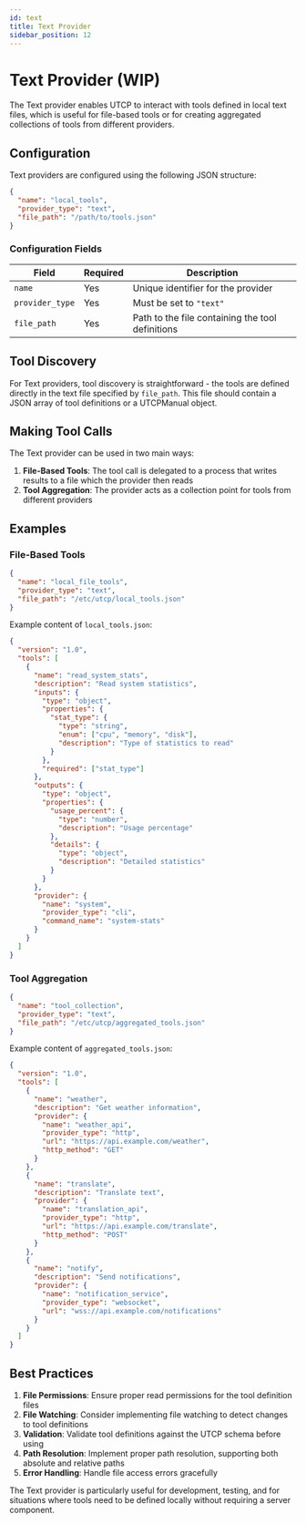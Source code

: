 ```yaml
---
id: text
title: Text Provider
sidebar_position: 12
---
```


# Text Provider (WIP)

The Text provider enables UTCP to interact with tools defined in local text files, which is useful for file-based tools or for creating aggregated collections of tools from different providers.

## Configuration

Text providers are configured using the following JSON structure:

```json
{
  "name": "local_tools",
  "provider_type": "text",
  "file_path": "/path/to/tools.json"
}
```

### Configuration Fields

| Field | Required | Description |
|-------|----------|-------------|
| `name` | Yes | Unique identifier for the provider |
| `provider_type` | Yes | Must be set to `"text"` |
| `file_path` | Yes | Path to the file containing the tool definitions |

## Tool Discovery

For Text providers, tool discovery is straightforward - the tools are defined directly in the text file specified by `file_path`. This file should contain a JSON array of tool definitions or a UTCPManual object.

## Making Tool Calls

The Text provider can be used in two main ways:

1. **File-Based Tools**: The tool call is delegated to a process that writes results to a file which the provider then reads
2. **Tool Aggregation**: The provider acts as a collection point for tools from different providers

## Examples

### File-Based Tools

```json
{
  "name": "local_file_tools",
  "provider_type": "text",
  "file_path": "/etc/utcp/local_tools.json"
}
```

Example content of `local_tools.json`:
```json
{
  "version": "1.0",
  "tools": [
    {
      "name": "read_system_stats",
      "description": "Read system statistics",
      "inputs": {
        "type": "object",
        "properties": {
          "stat_type": {
            "type": "string",
            "enum": ["cpu", "memory", "disk"],
            "description": "Type of statistics to read"
          }
        },
        "required": ["stat_type"]
      },
      "outputs": {
        "type": "object",
        "properties": {
          "usage_percent": {
            "type": "number",
            "description": "Usage percentage"
          },
          "details": {
            "type": "object",
            "description": "Detailed statistics"
          }
        }
      },
      "provider": {
        "name": "system",
        "provider_type": "cli",
        "command_name": "system-stats"
      }
    }
  ]
}
```

### Tool Aggregation

```json
{
  "name": "tool_collection",
  "provider_type": "text",
  "file_path": "/etc/utcp/aggregated_tools.json"
}
```

Example content of `aggregated_tools.json`:
```json
{
  "version": "1.0",
  "tools": [
    {
      "name": "weather",
      "description": "Get weather information",
      "provider": {
        "name": "weather_api",
        "provider_type": "http",
        "url": "https://api.example.com/weather",
        "http_method": "GET"
      }
    },
    {
      "name": "translate",
      "description": "Translate text",
      "provider": {
        "name": "translation_api",
        "provider_type": "http",
        "url": "https://api.example.com/translate",
        "http_method": "POST"
      }
    },
    {
      "name": "notify",
      "description": "Send notifications",
      "provider": {
        "name": "notification_service",
        "provider_type": "websocket",
        "url": "wss://api.example.com/notifications"
      }
    }
  ]
}
```

## Best Practices

1. **File Permissions**: Ensure proper read permissions for the tool definition files
2. **File Watching**: Consider implementing file watching to detect changes to tool definitions
3. **Validation**: Validate tool definitions against the UTCP schema before using
4. **Path Resolution**: Implement proper path resolution, supporting both absolute and relative paths
5. **Error Handling**: Handle file access errors gracefully

The Text provider is particularly useful for development, testing, and for situations where tools need to be defined locally without requiring a server component.
